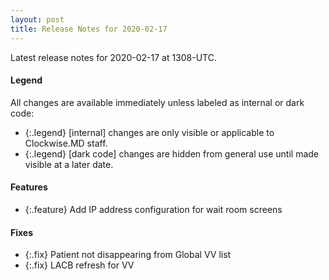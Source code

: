 ```yaml
---
layout: post
title: Release Notes for 2020-02-17
---
```


Latest release notes for 2020-02-17 at 1308-UTC.

<div class='legend' markdown='1'>

#### Legend

All changes are available immediately unless labeled as internal or dark code:

- {:.legend} [internal] changes are only visible or applicable to Clockwise.MD staff.
- {:.legend} [dark code] changes are hidden from general use until made visible at a later date.

</div>

<div class='features' markdown='1'>

#### Features

- {:.feature} Add IP address configuration for wait room screens

</div>

<div class='fixes' markdown='1'>

#### Fixes

- {:.fix} Patient not disappearing from Global VV list
- {:.fix} LACB refresh for VV

</div>
